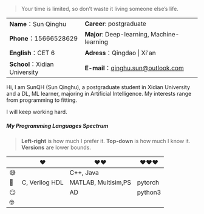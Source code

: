 > Your time is limited, so don’t waste it living someone else’s life. 

|                               |                                             |
| ----------------------------- | ------------------------------------------- |
| **Name**：Sun Qinghu          | **Career**:  postgraduate                   |
| **Phone**：15666528629        | **Major**:  Deep-learning, Machine-learning |
| **English**：CET 6            | **Adress**：Qingdao \| Xi'an                |
| **School**：Xidian University | **E-mail**：qinghu.sun@outlook.com          |

Hi, I am SunQH (Sun Qinghu), a postgraduate student in Xidian University  and a DL, ML learner, majoring in Artificial Intelligence. My interests range from programming to fitting. 

I will keep working hard.


##### My Programming Languages Spectrum

> __Left-right__ is how much I prefer it.  __Top-down__ is how much I know it. __Versions__ are lower bounds.

|      | ❤️              | ❤️❤️                  | ❤️❤️❤️     |
| ---- | -------------- | ------------------- | ------- |
| 😅    |                | C++, Java           |         |
| 🧐    | C, Verilog HDL | MATLAB, Multisim,PS | pytorch |
| 😏    |                | AD                  | python3 |
| 🤓    |                |                     |         |

